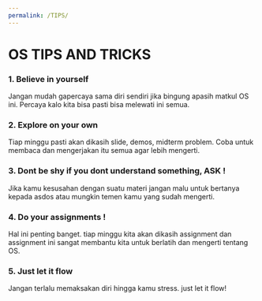 ```yaml
---
permalink: /TIPS/
---
```


# OS TIPS AND TRICKS
### 1. Believe in yourself
Jangan mudah gapercaya sama diri sendiri jika bingung apasih matkul OS ini. Percaya kalo kita bisa pasti bisa melewati ini semua.

### 2. Explore on your own
Tiap minggu pasti akan dikasih slide, demos, midterm problem. Coba untuk membaca dan mengerjakan itu semua agar lebih mengerti.

### 3. Dont be shy if you dont understand something, ASK !
Jika kamu kesusahan dengan suatu materi jangan malu untuk bertanya kepada asdos atau mungkin temen kamu yang sudah mengerti.

### 4. Do your assignments !
Hal ini penting banget. tiap minggu kita akan dikasih assignment dan assignment ini sangat membantu kita untuk berlatih dan mengerti tentang OS.

### 5. Just let it flow
Jangan terlalu memaksakan diri hingga kamu stress. just let it flow!
